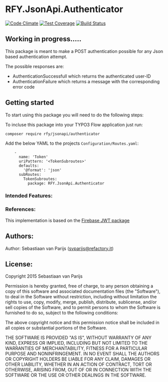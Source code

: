 # RFY.JsonApi.Authenticator
[![Code Climate](https://codeclimate.com/github/rfyio/RFY.JsonApi.Authenticator/badges/gpa.svg)](https://codeclimate.com/github/rfyio/RFY.JsonApi.Authenticator)
[![Test Coverage](https://codeclimate.com/github/rfyio/RFY.JsonApi.Authenticator/badges/coverage.svg)](https://codeclimate.com/github/rfyio/RFY.JsonApi.Authenticator/coverage)
[![Build Status](https://travis-ci.org/rfyio/RFY.JsonApi.Authenticator.svg)](https://travis-ci.org/rfyio/RFY.JsonApi.Authenticator)

## Working in progress.....


This package is meant to make a POST authentication possible for any Json based authentication attempt.

The possible responses are:

- AuthenticationSuccessfull which returns the authenticated user-ID
- AuthenticationFailure which returns a message with the corresponding error code

## Getting started

To start using this package you will need to do the following steps:

To incluse this package into your TYPO3 Flow application just run:

	composer require rfy/jsonapi/authenticator

Add the below YAML to the projects `Configuration/Routes.yaml`:

```
	-
	  name: 'Token'
	  uriPattern: '<TokenSubroutes>'
	  defaults:
	    '@format': 'json'
	  subRoutes:
	    TokenSubroutes:
	      package: RFY.JsonApi.Authenticator
```

### Intended Features:

### References:

This implementation is based on the [Firebase JWT package](https://github.com/firebase/php-jwt)

Authors:
--------

Author: Sebastiaan van Parijs (<svparijs@refactory.it>)

License:
--------
Copyright 2015 Sebastiaan van Parijs

Permission is hereby granted, free of charge, to any person obtaining
a copy of this software and associated documentation files (the
"Software"), to deal in the Software without restriction, including
without limitation the rights to use, copy, modify, merge, publish,
distribute, sublicense, and/or sell copies of the Software, and to
permit persons to whom the Software is furnished to do so, subject to
the following conditions:

The above copyright notice and this permission notice shall be
included in all copies or substantial portions of the Software.

THE SOFTWARE IS PROVIDED "AS IS", WITHOUT WARRANTY OF ANY KIND,
EXPRESS OR IMPLIED, INCLUDING BUT NOT LIMITED TO THE WARRANTIES OF
MERCHANTABILITY, FITNESS FOR A PARTICULAR PURPOSE AND
NONINFRINGEMENT. IN NO EVENT SHALL THE AUTHORS OR COPYRIGHT HOLDERS BE
LIABLE FOR ANY CLAIM, DAMAGES OR OTHER LIABILITY, WHETHER IN AN ACTION
OF CONTRACT, TORT OR OTHERWISE, ARISING FROM, OUT OF OR IN CONNECTION
WITH THE SOFTWARE OR THE USE OR OTHER DEALINGS IN THE SOFTWARE.